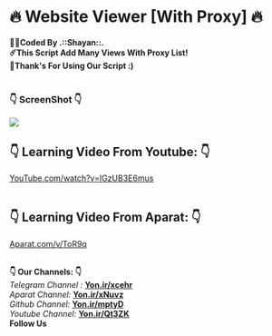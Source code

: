# :fire: Website Viewer [With Proxy] :fire:
<b>:man_technologist:Coded By .::Shayan::.</b></br>
<b>:comet:This Script Add Many Views With Proxy List!</b></br>
<b>:pray:Thank's For Using Our Script :)</b></br></br>

### :point_down: ScreenShot :point_down:

<img src="http://s9.picofile.com/file/8358553676/Untitled.png" /></br>

## :point_down: Learning Video From Youtube: :point_down:
<a href="https://www.youtube.com/watch?v=IGzUB3E6mus">YouTube.com/watch?v=IGzUB3E6mus</a></br></br>

## :point_down: Learning Video From Aparat: :point_down:
<a href="https://www.aparat.com/v/ToR9q">Aparat.com/v/ToR9q</a></br></br>

<b>:point_down: Our Channels: :point_down:</b><br/>
<i>Telegram Channel : </i><b><a href="https://Yon.ir/xcehr">Yon.ir/xcehr</a></b><br/>
<i>Aparat Channel: </i><b><a href="https://Yon.ir/xNuvz">Yon.ir/xNuvz</a></b><br/>
<i>Github Channel: </i><b><a href="https://Yon.ir/mptyD">Yon.ir/mptyD</a></b><br/>
<i>Youtube Channel: </i><b><a href="https://Yon.ir/Qt3ZK">Yon.ir/Qt3ZK</a></b><br/>
<b>Follow Us</b>
